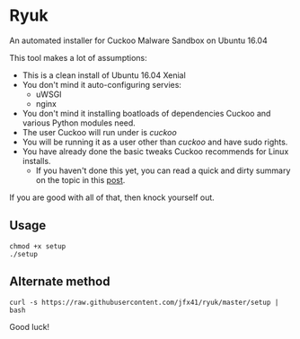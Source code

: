# Ryuk
An automated installer for Cuckoo Malware Sandbox on Ubuntu 16.04

This tool makes a lot of assumptions:

* This is a clean install of Ubuntu 16.04 Xenial
* You don't mind it auto-configuring servies:
  * uWSGI
  * nginx
* You don't mind it installing boatloads of dependencies Cuckoo and various Python modules need.
* The user Cuckoo will run under is *cuckoo*
* You will be running it as a user other than *cuckoo* and have sudo rights.
* You have already done the basic tweaks Cuckoo recommends for Linux installs.
  * If you haven't done this yet, you can read a quick and dirty summary on the topic in this [post](https://packetdamage.com/going-cuckoo-linux-installation/).

If you are good with all of that, then knock yourself out.

## Usage
```
chmod +x setup
./setup
```

## Alternate method
```
curl -s https://raw.githubusercontent.com/jfx41/ryuk/master/setup | bash
```

Good luck!
